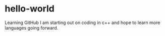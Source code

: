 # hello-world
Learning GitHub
I am starting out on coding in c++ and hope to learn more languages going forward.
